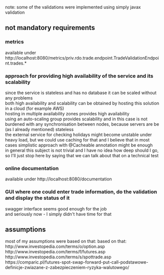 note: some of the validations were implemented using simply javax validation

<h2> not mandatory requirements </h2>
<h3> metrics </h3>
available under http://localhost:8080/metrics/priv.rdo.trade.endpoint.TradeValidationEndpoint.trades.* 

<h3>approach for providing high availability of the service and its scalability</h3>
since the service is stateless and has no database it can be scaled without any problems<br>
both high availability and scalability can be obtained by hosting this solution in a cloud (for example AWS)<br>
hosting in multiple availability zones provides high availability<br>
using an auto-scaling group provides scalability and in this case is not burdened with any synchronisation between nodes, because servers are be (as I already mentioned) 
stateless<br>
the external service for checking holidays might become unstable under heavy load, but we could use caching for that and I believe that in most cases simplistic approach with 
@Cacheable annotation might be enough<br>
in general this subject is not trivial and I have no idea how deep should I go, so I'll just stop here by saying that we can talk about that on a technical test

<h3>online documentation</h3>
available under http://localhost:8080/documentation

<h3>GUI where one could enter trade information, do the validation and display the status of it</h3>
swagger interface seems good enough for the job<br>
and seriously now - I simply didn't have time for that

<h2> assumptions </h2>
most of my assumptions were based on that: based on that:
http://www.investopedia.com/terms/o/option.asp
http://www.investopedia.com/terms/f/futures.asp
http://www.investopedia.com/terms/s/spottrade.asp
https://comparic.pl/futures-spot-swap-forward-put-call-podstawowe-definicje-zwiazane-z-zabezpieczeniem-ryzyka-walutowego/
